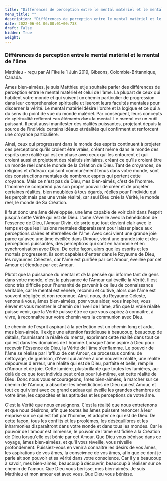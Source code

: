 ```yaml
---
title: "Différences de perception entre le mental matériel et le mental de l'âme"
menu_title: ""
description: "Différences de perception entre le mental matériel et le mental de l'âme"
date: 2022-06-01 06:00:01+00:738
draft: False
hidden: True
weight:
---
```

### Différences de perception entre le mental matériel et le mental de l'âme

Matthieu - reçu par Al Fike le 1 Juin 2019, Gibsons, Colombie-Britannique, Canada.

Âmes bien-aimées, je suis Matthieu et je souhaite parler des différences de perception entre le mental matériel et celui de l'âme. La plupart de ceux qui habitent votre monde et qui suivent un chemin particulier de progression dans leur compréhension spirituelle utiliseront leurs facultés mentales pour discerner la vérité. Le mental matériel désire l'ordre et la logique et ce qui a du sens du point de vue du monde matériel. Par conséquent, leurs concepts de spiritualité reflètent ces éléments dans le mental. Le mental est un outil puissant. Il peut aussi manifester des réalités puissantes, projetant depuis la source de l'individu certains idéaux et réalités qui confirment et renforcent une croyance particulière.

Ainsi, ceux qui progressent dans le monde des esprits continuent à projeter ces perceptions qu'ils croient être vraies, créant même dans le monde des esprits une réalité qui est en phase avec ceux qui les entourent et qui croient aussi et projettent des réalités similaires, créant ce qu'ils croient être un monde réel dans le monde de la Création de Dieu. Tant de croyances, de religions et d'idéaux qui sont communément tenus dans votre monde, sont des constructions mentales de nombreux esprits qui portent cette croyance. Mais ce n'est pas de Dieu, mes bien-aimés, c'est de l'homme. L'homme ne comprend pas son propre pouvoir de créer et de projeter certaines réalités, bien meublées à tous égards, réelles pour l'individu qui les perçoit mais pas une vraie réalité, car seul Dieu crée la Vérité, le monde réel, le monde de Sa Création.

Il faut donc une âme développée, une âme capable de voir clair dans l'esprit jusqu'à cette Vérité qui est de Dieu. L'âme s'éveille avec la bénédiction de l'essence de Dieu, l'Amour Divin, de sorte que tout devient clair avec le temps et que les illusions mentales disparaissent pour laisser place aux perceptions claires et éternelles de l'âme. Avec ceci vient une grande joie parce qu'avec une âme éveillée dans l'Amour, vient une grande joie et des perceptions puissantes, des perceptions qui sont en harmonie et en synchronisation avec Dieu. De cette façon, alors que les esprits et les mortels progressent, ils sont capables d'entrer dans le Royaume de Dieu, les royaumes Célestes, car l'âme est purifiée par cet Amour, éveillée par cet Amour et étendue par cet Amour.

Plutôt que la puissance du mental et de la pensée qui informe tant de gens dans votre monde, c'est la puissance de l'Amour qui éveille la Vérité. Il est donc très difficile pour l'humanité de parvenir à ce lieu de connaissance véritable, car le mental est vénéré, reconnu et cultivé, alors que l'âme est souvent négligée et non reconnue. Ainsi, nous, du Royaume Céleste, venons à vous, âmes bien-aimées, pour vous aider, vous inspirer, vous élever et vous montrer le chemin de l'éveil de l'âme, afin que la vraie réalité puisse venir, que la Vérité puisse être ce que vous aspirez à connaître, à vivre, à reconnaître sur votre chemin vers la communion avec Dieu.

Le chemin de l'esprit aspirant à la perfection est un chemin long et ardu, mes bien-aimés. Il exige une attention fastidieuse à beaucoup, beaucoup de détails, fournissant la réalité du mental, exprimant cette réalité dans tout ce qui est dans les domaines de l'homme. Lorsque l'âme aspire à Dieu pour recevoir l'Essence de Dieu, la Vérité de l'âme s'enflamme. Le pouvoir de l'âme se réalise par l'afflux de cet Amour, ce processus continu de nettoyage, de guérison, d'éveil qui amène à une nouvelle réalité, une réalité dépourvue d'erreur, une réalité qui est de Dieu, parfaite et belle, remplie d'Amour et de joie. Cette lumière, plus brillante que toutes les lumières, au-delà de ce que tout individu peut créer pour lui-même, est cette réalité de Dieu. Donc nous vous encourageons, âmes bien-aimées, à marcher sur ce chemin de l'Amour, à absorber les bénédictions de Dieu qui est Amour, et tout ce qui vient avec ce grand cadeau qui éveille les grandes chambres de votre âme, les capacités et les aptitudes et les perceptions de votre âme.

C'est la Vérité que nous enseignons. C'est la réalité que nous entretenons et que nous désirons, afin que toutes les âmes puissent renoncer à leur emprise sur ce qui est fait par l'homme, et adopter ce qui est de Dieu. De cette façon, tous les conflits et les problèmes, les déséquilibres et les inharmonies disparaîtront dans votre monde et dans tous les mondes. Car le pouvoir de l'amour est immense, le pouvoir de l'âme est fidèle à la Création de Dieu lorsqu'elle est bénie par cet Amour. Que Dieu vous bénisse dans ce voyage, âmes bien-aimées, et qu'il vous réveille, vous réveille profondément. Puissiez-vous en venir à connaître les désirs de vos âmes, les aspirations de vos âmes, la conscience de vos âmes, afin que ce dont je parle ait son pouvoir et sa vérité dans votre conscience. Car il y a beaucoup à savoir, mes bien-aimés, beaucoup à découvrir, beaucoup à réaliser sur ce chemin de l'amour. Que Dieu vous bénisse, mes bien-aimés. Je suis Matthieu et mon amour est avec vous. Que Dieu vous bénisse.
